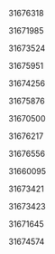 31676318

31671985

31673524

31675951

31674256

31675876

31670500

31676217

31676556

31660095

31673421

31673423

31671645

31674574

